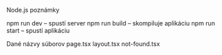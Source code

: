 Node.js poznámky

npm run dev – spustí server
npm run build – skompiluje aplikáciu
npm run start – spustí aplikáciu

Dané názvy súborov
page.tsx
layout.tsx
not-found.tsx